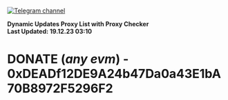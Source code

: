 [![Telegram channel](https://img.shields.io/endpoint?url=https://runkit.io/damiankrawczyk/telegram-badge/branches/master?url=https://t.me/n4z4v0d)](https://t.me/n4z4v0d) 

**Dynamic Updates Proxy List with Proxy Checker**  
**Last Updated: 19.12.23 03:10**

# DONATE (_any evm_) - 0xDEADf12DE9A24b47Da0a43E1bA70B8972F5296F2
